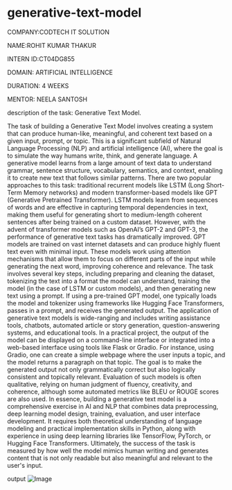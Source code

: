 # generative-text-model

COMPANY:CODTECH IT SOLUTION

NAME:ROHIT KUMAR THAKUR

INTERN ID:CT04DG855

DOMAIN: ARTIFICIAL INTELLIGENCE

DURATION: 4 WEEKS

MENTOR: NEELA SANTOSH

description of the task:  Generative Text Model.

The task of building a Generative Text Model involves creating a system that can produce human-like, meaningful, and coherent text based on a given input, prompt, or topic. This is a significant subfield of Natural Language Processing (NLP) and artificial intelligence (AI), where the goal is to simulate the way humans write, think, and generate language. A generative model learns from a large amount of text data to understand grammar, sentence structure, vocabulary, semantics, and context, enabling it to create new text that follows similar patterns. There are two popular approaches to this task: traditional recurrent models like LSTM (Long Short-Term Memory networks) and modern transformer-based models like GPT (Generative Pretrained Transformer). LSTM models learn from sequences of words and are effective in capturing temporal dependencies in text, making them useful for generating short to medium-length coherent sentences after being trained on a custom dataset. However, with the advent of transformer models such as OpenAI’s GPT-2 and GPT-3, the performance of generative text tasks has dramatically improved. GPT models are trained on vast internet datasets and can produce highly fluent text even with minimal input. These models work using attention mechanisms that allow them to focus on different parts of the input while generating the next word, improving coherence and relevance. The task involves several key steps, including preparing and cleaning the dataset, tokenizing the text into a format the model can understand, training the model (in the case of LSTM or custom models), and then generating new text using a prompt. If using a pre-trained GPT model, one typically loads the model and tokenizer using frameworks like Hugging Face Transformers, passes in a prompt, and receives the generated output. The application of generative text models is wide-ranging and includes writing assistance tools, chatbots, automated article or story generation, question-answering systems, and educational tools. In a practical project, the output of the model can be displayed on a command-line interface or integrated into a web-based interface using tools like Flask or Gradio. For instance, using Gradio, one can create a simple webpage where the user inputs a topic, and the model returns a paragraph on that topic. The goal is to make the generated output not only grammatically correct but also logically consistent and topically relevant. Evaluation of such models is often qualitative, relying on human judgment of fluency, creativity, and coherence, although some automated metrics like BLEU or ROUGE scores are also used. In essence, building a generative text model is a comprehensive exercise in AI and NLP that combines data preprocessing, deep learning model design, training, evaluation, and user interface development. It requires both theoretical understanding of language modeling and practical implementation skills in Python, along with experience in using deep learning libraries like TensorFlow, PyTorch, or Hugging Face Transformers. Ultimately, the success of the task is measured by how well the model mimics human writing and generates content that is not only readable but also meaningful and relevant to the user's input. 

output
![Image](https://github.com/user-attachments/assets/f4bfa75c-2052-4171-b789-d2a6ad718b5e)
